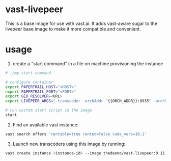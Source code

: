# vast-livepeer

This is a base image for use with vast.ai. It adds vast-aware sugar to the
livepeer base image to make it more compatible and convenient.

# usage

1. create a "start command" in a file on machine provisioning the instance

```sh
# ./my-start-command

# configure container
export PAPERTRAIL_HOST="<HOST>"
export PAPERTRAIL_PORT="<PORT>"
export GEO_RESOLVER=<URL>
export LIVEPEER_ARGS="-transcoder -orchAddr "{{ORCH_ADDR}}:8935" -orchSecret <SECRET> -nvidia=0"

# run custom start script in the image
start
```

2. Find an available vast instance:

```sh
vast search offers 'rentable=true rented=false cuda_vers=10.1'
```

3. Launch new transcoders using this image by running:

```sh
vast create instance <instance-id> --image thedeeno/vast-livepeer:0.11.0 --onstart ./my-start-command
```
